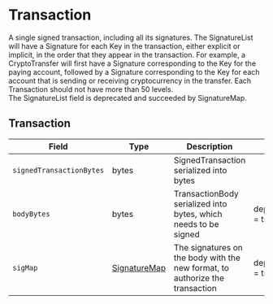 # Transaction

A single signed transaction, including all its signatures. The SignatureList will have a Signature for each Key in the transaction, either explicit or implicit, in the order that they appear in the transaction. For example, a CryptoTransfer will first have a Signature corresponding to the Key for the paying account, followed by a Signature corresponding to the Key for each account that is sending or receiving cryptocurrency in the transfer. Each Transaction should not have more than 50 levels.\
The SignatureList field is deprecated and succeeded by SignatureMap.

## Transaction

| Field                    | Type                                           | Description                                                                  |                   |
| ------------------------ | ---------------------------------------------- | ---------------------------------------------------------------------------- | ----------------- |
| `signedTransactionBytes` | bytes                                          | SignedTransaction serialized into bytes                                      |                   |
| `bodyBytes`              | bytes                                          | TransactionBody serialized into bytes, which needs to be signed              | deprecated = true |
| `sigMap`                 | [SignatureMap](../basic-types/signaturemap.md) | The signatures on the body with the new format, to authorize the transaction | deprecated = true |
